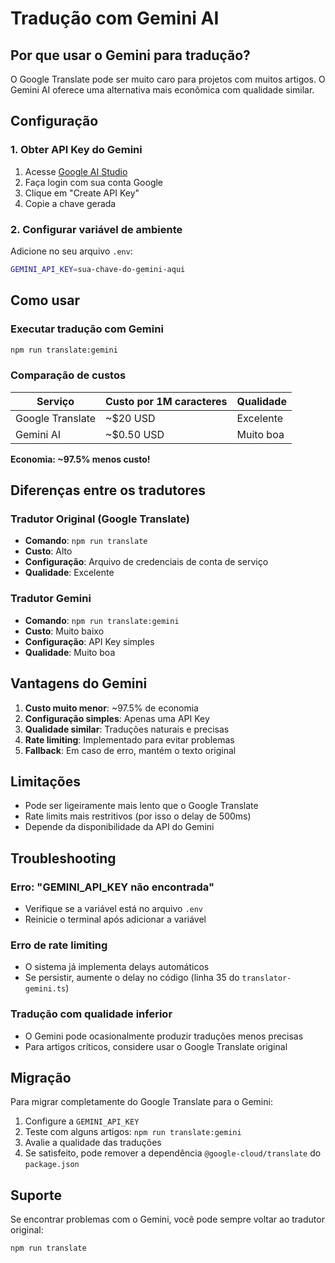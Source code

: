# Tradução com Gemini AI

## Por que usar o Gemini para tradução?

O Google Translate pode ser muito caro para projetos com muitos artigos. O Gemini AI oferece uma alternativa mais econômica com qualidade similar.

## Configuração

### 1. Obter API Key do Gemini

1. Acesse [Google AI Studio](https://makersuite.google.com/app/apikey)
2. Faça login com sua conta Google
3. Clique em "Create API Key"
4. Copie a chave gerada

### 2. Configurar variável de ambiente

Adicione no seu arquivo `.env`:

```bash
GEMINI_API_KEY=sua-chave-do-gemini-aqui
```

## Como usar

### Executar tradução com Gemini

```bash
npm run translate:gemini
```

### Comparação de custos

| Serviço | Custo por 1M caracteres | Qualidade |
|---------|------------------------|-----------|
| Google Translate | ~$20 USD | Excelente |
| Gemini AI | ~$0.50 USD | Muito boa |

**Economia: ~97.5% menos custo!**

## Diferenças entre os tradutores

### Tradutor Original (Google Translate)
- **Comando**: `npm run translate`
- **Custo**: Alto
- **Configuração**: Arquivo de credenciais de conta de serviço
- **Qualidade**: Excelente

### Tradutor Gemini
- **Comando**: `npm run translate:gemini`
- **Custo**: Muito baixo
- **Configuração**: API Key simples
- **Qualidade**: Muito boa

## Vantagens do Gemini

1. **Custo muito menor**: ~97.5% de economia
2. **Configuração simples**: Apenas uma API Key
3. **Qualidade similar**: Traduções naturais e precisas
4. **Rate limiting**: Implementado para evitar problemas
5. **Fallback**: Em caso de erro, mantém o texto original

## Limitações

- Pode ser ligeiramente mais lento que o Google Translate
- Rate limits mais restritivos (por isso o delay de 500ms)
- Depende da disponibilidade da API do Gemini

## Troubleshooting

### Erro: "GEMINI_API_KEY não encontrada"
- Verifique se a variável está no arquivo `.env`
- Reinicie o terminal após adicionar a variável

### Erro de rate limiting
- O sistema já implementa delays automáticos
- Se persistir, aumente o delay no código (linha 35 do `translator-gemini.ts`)

### Tradução com qualidade inferior
- O Gemini pode ocasionalmente produzir traduções menos precisas
- Para artigos críticos, considere usar o Google Translate original

## Migração

Para migrar completamente do Google Translate para o Gemini:

1. Configure a `GEMINI_API_KEY`
2. Teste com alguns artigos: `npm run translate:gemini`
3. Avalie a qualidade das traduções
4. Se satisfeito, pode remover a dependência `@google-cloud/translate` do `package.json`

## Suporte

Se encontrar problemas com o Gemini, você pode sempre voltar ao tradutor original:

```bash
npm run translate
``` 